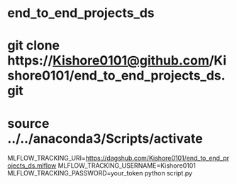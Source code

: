 # end_to_end_projects_ds
# git clone https://Kishore0101@github.com/Kishore0101/end_to_end_projects_ds.git
# source ../../anaconda3/Scripts/activate


MLFLOW_TRACKING_URI=https://dagshub.com/Kishore0101/end_to_end_projects_ds.mlflow
MLFLOW_TRACKING_USERNAME=Kishore0101 
MLFLOW_TRACKING_PASSWORD=your_token
python script.py